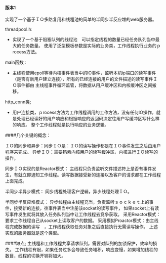 #### 版本1

实现了一个基于ＩＯ多路复用和线程池的简单的半同步半反应堆的web服务器。

threadpool.h:
- 实现了一个基于阻塞队列的线程池　可以指定线程的数量已经任务队列当中最大的任务数量。
使用了泛型模板参数是实际的业务类，工作线程执行业务的ｐrocess方法。

main函数：
- 主线程使用epoll等待内核事件表当中的IO事件，监听本机ip端口的读写事件（是否有新用户建立连接），所有的已经连接的用户的文件描述的读写事件ＩＯ事件都由
主线程事件循环监管，将数据从用户缓冲区和内核缓冲区之间搬移。

http_conn类;
- 用户连接类，ｐrocess方法为工作线程调用的工作方法，没有任何IO操作，就是处理已经读好的用户响应和根据响应的返回码决定往用户写缓冲区写什么样的响应。
整个工作线程就是执行响应的业务逻辑。



####几个关键的概念：

ＩＯ的同步和异步：同步ＩＯ是：ＩＯ的读写操作都是在ＩＯ事件发生之后由用户程序来完成。
异步ＩＯ：需要钙素内核用户的读写缓冲区，内核进行ＩＯ读写的操作。

同步ＩＯ实现的是Reactor模式：
主线程只负责监听文件描述符上是否有事件发生，有就立即通知工作线程。读写数据接受新的连接以及客户的请求都在工作线程上面完成。

半同步半异步模式：
同步线程处理客户逻辑，异步线程处理ＩＯ。

半同步半反应堆模式：
异步线程由主线程充当，负责监听ｓｏｃｋｅｔ上的事件，接受新的连接，往事件表当中注册该socket的读写事件，
如果socket上有读写事件发生就将其放入任务队列当中让工作线程去竞争获取。
采用Reactor模式：要求工作线程自己从socket上读取客户的数据。
采用模拟Proactor模式：由主线程完成数据的读写　，工作线程获取任务对象之后直接执行无需读写操作。
上述实现的服务器就是这个类型。


####缺点;
主线程和工作线程共享请求队列，需要对队列的加锁保护，效率的损失。
工作线程有限，如果任务过多会导致任务堆积，响应变慢，如果增加线程的数目，线程的切换开销将加大。

